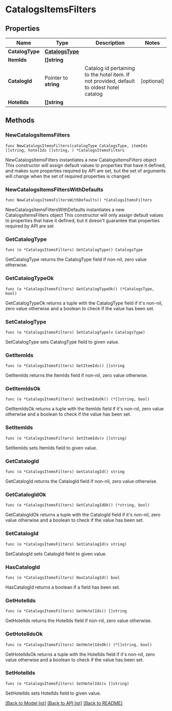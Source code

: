 # CatalogsItemsFilters

## Properties

Name | Type | Description | Notes
------------ | ------------- | ------------- | -------------
**CatalogType** | [**CatalogsType**](CatalogsType.md) |  | 
**ItemIds** | **[]string** |  | 
**CatalogId** | Pointer to **string** | Catalog id pertaining to the hotel item. If not provided, default to oldest hotel catalog | [optional] 
**HotelIds** | **[]string** |  | 

## Methods

### NewCatalogsItemsFilters

`func NewCatalogsItemsFilters(catalogType CatalogsType, itemIds []string, hotelIds []string, ) *CatalogsItemsFilters`

NewCatalogsItemsFilters instantiates a new CatalogsItemsFilters object
This constructor will assign default values to properties that have it defined,
and makes sure properties required by API are set, but the set of arguments
will change when the set of required properties is changed

### NewCatalogsItemsFiltersWithDefaults

`func NewCatalogsItemsFiltersWithDefaults() *CatalogsItemsFilters`

NewCatalogsItemsFiltersWithDefaults instantiates a new CatalogsItemsFilters object
This constructor will only assign default values to properties that have it defined,
but it doesn't guarantee that properties required by API are set

### GetCatalogType

`func (o *CatalogsItemsFilters) GetCatalogType() CatalogsType`

GetCatalogType returns the CatalogType field if non-nil, zero value otherwise.

### GetCatalogTypeOk

`func (o *CatalogsItemsFilters) GetCatalogTypeOk() (*CatalogsType, bool)`

GetCatalogTypeOk returns a tuple with the CatalogType field if it's non-nil, zero value otherwise
and a boolean to check if the value has been set.

### SetCatalogType

`func (o *CatalogsItemsFilters) SetCatalogType(v CatalogsType)`

SetCatalogType sets CatalogType field to given value.


### GetItemIds

`func (o *CatalogsItemsFilters) GetItemIds() []string`

GetItemIds returns the ItemIds field if non-nil, zero value otherwise.

### GetItemIdsOk

`func (o *CatalogsItemsFilters) GetItemIdsOk() (*[]string, bool)`

GetItemIdsOk returns a tuple with the ItemIds field if it's non-nil, zero value otherwise
and a boolean to check if the value has been set.

### SetItemIds

`func (o *CatalogsItemsFilters) SetItemIds(v []string)`

SetItemIds sets ItemIds field to given value.


### GetCatalogId

`func (o *CatalogsItemsFilters) GetCatalogId() string`

GetCatalogId returns the CatalogId field if non-nil, zero value otherwise.

### GetCatalogIdOk

`func (o *CatalogsItemsFilters) GetCatalogIdOk() (*string, bool)`

GetCatalogIdOk returns a tuple with the CatalogId field if it's non-nil, zero value otherwise
and a boolean to check if the value has been set.

### SetCatalogId

`func (o *CatalogsItemsFilters) SetCatalogId(v string)`

SetCatalogId sets CatalogId field to given value.

### HasCatalogId

`func (o *CatalogsItemsFilters) HasCatalogId() bool`

HasCatalogId returns a boolean if a field has been set.

### GetHotelIds

`func (o *CatalogsItemsFilters) GetHotelIds() []string`

GetHotelIds returns the HotelIds field if non-nil, zero value otherwise.

### GetHotelIdsOk

`func (o *CatalogsItemsFilters) GetHotelIdsOk() (*[]string, bool)`

GetHotelIdsOk returns a tuple with the HotelIds field if it's non-nil, zero value otherwise
and a boolean to check if the value has been set.

### SetHotelIds

`func (o *CatalogsItemsFilters) SetHotelIds(v []string)`

SetHotelIds sets HotelIds field to given value.



[[Back to Model list]](../README.md#documentation-for-models) [[Back to API list]](../README.md#documentation-for-api-endpoints) [[Back to README]](../README.md)



